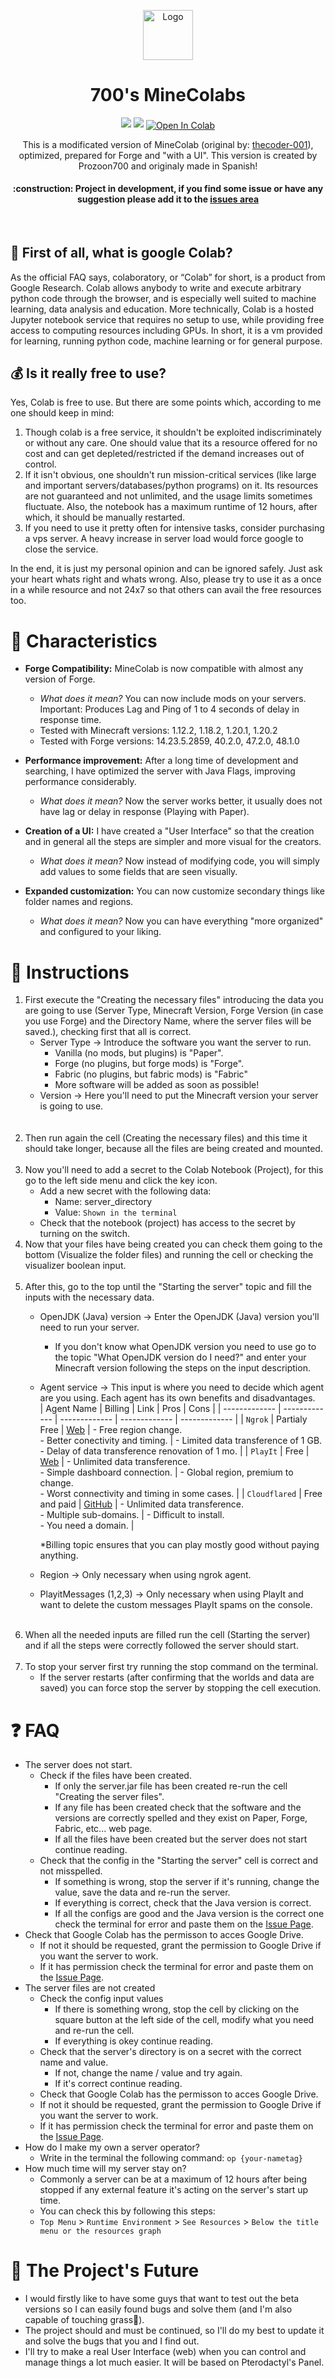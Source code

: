 <p align="center"><img src="https://github.com/thecoder-001/MineColab/blob/master/Logo.png" alt="Logo" height="80"/></p>
<h1 align="center">700's MineColabs</h1>
 <p align="center">
   <img src="https://img.shields.io/badge/STATUS-IN%20DEVELOPMENT-green">
   <img src="https://img.shields.io/github/stars/prozoon700?style=social">
   <a href="https://colab.research.google.com/github/Prozoon700/700s-MineColabs/blob/main/700s-MineColabs.ipynb" target="_parent"><img align="center" src="https://colab.research.google.com/assets/colab-badge.svg" alt="Open In Colab"></a>

</p>
<p align="center">
This is a modificated version of MineColab (original by: <a href="https://github.com/thecoder-001/MineColab">thecoder-001</a>), optimized, prepared for Forge and "with a UI".
This version is created by Prozoon700 and originaly made in Spanish!
</p>
<h4 align="center">
:construction: Project in development, if you find some issue or have any suggestion please add it to the <a href="https://github.com/Prozoon700/700s-MineColabs/issues">issues area</a>
</h4>

<br>

## :hear_no_evil:  First of all, what is google Colab?
As the official FAQ says, colaboratory, or “Colab” for short, is a product from Google Research. Colab allows anybody to write and execute arbitrary python code through the browser, and is especially well suited to machine learning, data analysis and education. More technically, Colab is a hosted Jupyter notebook service that requires no setup to use, while providing free access to computing resources including GPUs.
In short, it is a vm provided for learning, running python code, machine learning or for general purpose.
## :moneybag:  Is it really free to use?
Yes, Colab is free to use. But there are some points which, according to me one should keep in mind:
1. Though colab is a free service, it shouldn't be exploited indiscriminately or without any care. One should value that its a resource offered for no cost and can get depleted/restricted if the demand increases out of control.
2. If it isn't obvious, one shouldn't run mission-critical services (like large and important servers/databases/python programs) on it. Its resources are not guaranteed and not unlimited, and the usage limits sometimes fluctuate. Also, the notebook has a maximum runtime of 12 hours, after which, it should be manually restarted.
3. If you need to use it pretty often for intensive tasks, consider purchasing a vps server. A heavy increase in server load would force google to close the service.

In the end, it is just my personal opinion and can be ignored safely. Just ask your heart whats right and whats wrong. Also, please try to use it as a once in a while resource and not 24x7 so that others can avail the free resources too.

# :hammer: Characteristics
 - **Forge Compatibility:** MineColab is now compatible with almost any version of Forge.
   - *What does it mean?* You can now include mods on your servers. Important: Produces Lag and Ping of 1 to 4 seconds of delay in response time.
   - Tested with Minecraft versions: 1.12.2, 1.18.2, 1.20.1, 1.20.2
   - Tested with Forge versions: 14.23.5.2859, 40.2.0, 47.2.0, 48.1.0

 - **Performance improvement:** After a long time of development and searching, I have optimized the server with Java Flags, improving performance considerably.
   - *What does it mean?* Now the server works better, it usually does not have lag or delay in response (Playing with Paper).

 - **Creation of a UI:** I have created a "User Interface" so that the creation and in general all the steps are simpler and more visual for the creators.
   - *What does it mean?* Now instead of modifying code, you will simply add values ​​to some fields that are seen visually.

 - **Expanded customization:** You can now customize secondary things like folder names and regions.
   - *What does it mean?* Now you can have everything "more organized" and configured to your liking.

# :page_with_curl: Instructions
1. First execute the "Creating the necessary files" introducing the data you are going to use (Server Type, Minecraft Version, Forge Version (in case you use Forge) and the Directory Name, where the server files will be saved.), checking first that all is correct.
   <br>
   - Server Type -> Introduce the software you want the server to run.
     - Vanilla (no mods, but plugins) is "Paper".
     - Forge (no plugins, but forge mods) is "Forge".
     - Fabric (no plugins, but fabric mods) is "Fabric"
     - More software will be added as soon as possible!
   - Version -> Here you'll need to put the Minecraft version your server is going to use.
   <br>
   <br>
2. Then run again the cell (Creating the necessary files) and this time it should take longer, because all the files are being created and mounted.
   <br>
   <br>
3. Now you'll need to add a secret to the Colab Notebook (Project), for this go to the left side menu and click the key icon.
   - Add a new secret with the following data:
     - Name: server_directory
     - Value: `Shown in the terminal`
   - Check that the notebook (project) has access to the secret by turning on the switch.
5. Now that your files have being created you can check them going to the bottom (Visualize the folder files) and running the cell or checking the visualizer boolean input.
   <br>
   <br>
6. After this, go to the top until the "Starting the server" topic and fill the inputs with the necessary data.
   - OpenJDK (Java) version -> Enter the OpenJDK (Java) version you'll need to run your server.
     - If you don't know what OpenJDK version you need to use go to the topic "What OpenJDK version do I need?" and enter your Minecraft version following the steps on the input description.
   - Agent service -> This input is where you need to decide which agent are you using. Each agent has its own benefits and disadvantages.
     <br>
     | Agent Name  | Billing | Link | Pros | Cons |
     | ------------- | ------------- | ------------- | ------------- | ------------- |
     | `Ngrok`  | Partialy Free | [Web](https://ngrok.com)  | - Free region change. <br> - Better conectivity and timing.  | - Limited data transference of 1 GB. <br> - Delay of data transference renovation of 1 mo. |
     | `PlayIt`  | Free | [Web](https://playit.gg)  | - Unlimited data transference. <br> - Simple dashboard connection. | - Global region, premium to change. <br> - Worst connectivity and timing in some cases.  |
     | `Cloudflared` | Free and paid | [GitHub](https://github.com/cloudflare/cloudflared) | - Unlimited data transference. <br> - Multiple sub-domains. | - Difficult to install. <br> - You need a domain. |
     
      *Billing topic ensures that you can play mostly good without paying anything.
   - Region -> Only necessary when using ngrok agent.
   - PlayitMessages (1,2,3) -> Only necessary when using PlayIt and want to delete the custom messages PlayIt spams on the console.
   <br>
7. When all the needed inputs are filled run the cell (Starting the server) and if all the steps were correctly followed the server should start.
   <br>
   <br>
8. To stop your server first try running the stop command on the terminal.
   -  If the server restarts (after confirming that the worlds and data are saved) you can force stop the server by stopping the cell execution.

# :question: FAQ
- The server does not start.
  - Check if the files have been created.
    - If only the server.jar file has been created re-run the cell "Creating the server files".
    - If any file has been created check that the software and the versions are correctly spelled and they exist on Paper, Forge, Fabric, etc... web page.
    - If all the files have been created but the server does not start continue reading.
  - Check that the config in the "Starting the server" cell is correct and not misspelled.
    - If something is wrong, stop the server if it's running, change the value, save the data and re-run the server.
    - If everything is correct, check that the Java version is correct.
    - If all the configs are good and the Java version is the correct one check the terminal for error and paste them on the [Issue Page](https://github.com/Prozoon700/700s-MineColabs/issues).
 - Check that Google Colab has the permisson to acces Google Drive.
   - If not it should be requested, grant the permission to Google Drive if you want the server to work.
   - If it has permission check the terminal for error and paste them on the [Issue Page](https://github.com/Prozoon700/700s-MineColabs/issues).
- The server files are not created
  - Check the config input values
    - If there is something wrong, stop the cell by clicking on the square button at the left side of the cell, modify what you need and re-run the cell.
    - If everything is okey continue reading.
  - Check that the server's directory is on a secret with the correct name and value.
    - If not, change the name / value and try again.
    - If it's correct continue reading.
  - Check that Google Colab has the permisson to acces Google Drive.
   - If not it should be requested, grant the permission to Google Drive if you want the server to work.
   - If it has permission check the terminal for error and paste them on the [Issue Page](https://github.com/Prozoon700/700s-MineColabs/issues).
- How do I make my own a server operator?
  - Write in the terminal the following command: `op {your-nametag}`
- How much time will my server stay on?
  - Commonly a server can be at a maximum of 12 hours after being stopped if any external feature it's acting on the server's start up time.
  - You can check this by following this steps:
  - `Top Menu` > `Runtime Environment` > `See Resources` > `Below the title menu or the resources graph`
# :crystal_ball: The Project's Future
- I would firstly like to have some guys that want to test out the beta versions so I can easily found bugs and solve them (and I'm also capable of touching grass🌿).
- The project should and must be continued, so I'll do my best to update it and solve the bugs that you and I find out.
- I'll try to make a real User Interface (web) when you can control and manage things a lot much easier. It will be based on Pterodactyl's Panel.
